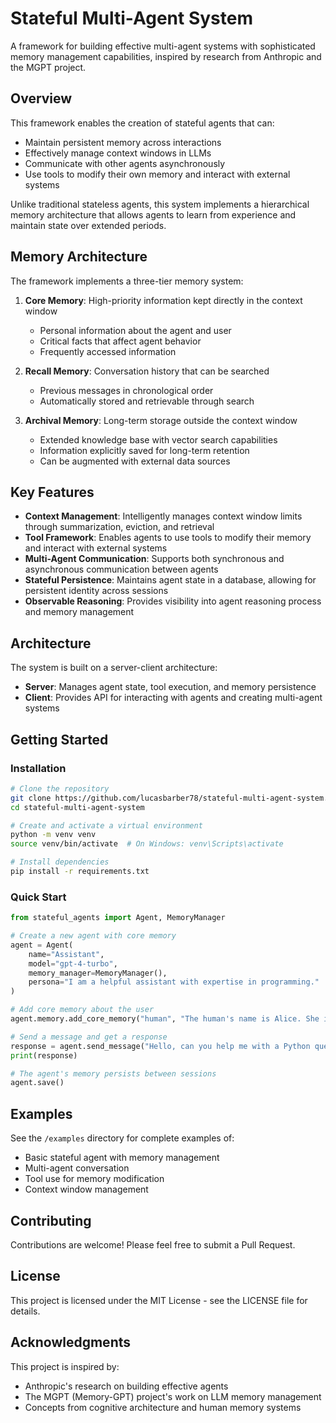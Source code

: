 # Stateful Multi-Agent System

A framework for building effective multi-agent systems with sophisticated memory management capabilities, inspired by research from Anthropic and the MGPT project.

## Overview

This framework enables the creation of stateful agents that can:
- Maintain persistent memory across interactions
- Effectively manage context windows in LLMs
- Communicate with other agents asynchronously
- Use tools to modify their own memory and interact with external systems

Unlike traditional stateless agents, this system implements a hierarchical memory architecture that allows agents to learn from experience and maintain state over extended periods.

## Memory Architecture

The framework implements a three-tier memory system:

1. **Core Memory**: High-priority information kept directly in the context window
   - Personal information about the agent and user
   - Critical facts that affect agent behavior
   - Frequently accessed information

2. **Recall Memory**: Conversation history that can be searched
   - Previous messages in chronological order
   - Automatically stored and retrievable through search

3. **Archival Memory**: Long-term storage outside the context window
   - Extended knowledge base with vector search capabilities
   - Information explicitly saved for long-term retention
   - Can be augmented with external data sources

## Key Features

- **Context Management**: Intelligently manages context window limits through summarization, eviction, and retrieval
- **Tool Framework**: Enables agents to use tools to modify their memory and interact with external systems
- **Multi-Agent Communication**: Supports both synchronous and asynchronous communication between agents
- **Stateful Persistence**: Maintains agent state in a database, allowing for persistent identity across sessions
- **Observable Reasoning**: Provides visibility into agent reasoning process and memory management

## Architecture

The system is built on a server-client architecture:

- **Server**: Manages agent state, tool execution, and memory persistence
- **Client**: Provides API for interacting with agents and creating multi-agent systems

## Getting Started

### Installation

```bash
# Clone the repository
git clone https://github.com/lucasbarber78/stateful-multi-agent-system.git
cd stateful-multi-agent-system

# Create and activate a virtual environment
python -m venv venv
source venv/bin/activate  # On Windows: venv\Scripts\activate

# Install dependencies
pip install -r requirements.txt
```

### Quick Start

```python
from stateful_agents import Agent, MemoryManager

# Create a new agent with core memory
agent = Agent(
    name="Assistant",
    model="gpt-4-turbo",
    memory_manager=MemoryManager(),
    persona="I am a helpful assistant with expertise in programming."
)

# Add core memory about the user
agent.memory.add_core_memory("human", "The human's name is Alice. She is a software engineer.")

# Send a message and get a response
response = agent.send_message("Hello, can you help me with a Python question?")
print(response)

# The agent's memory persists between sessions
agent.save()
```

## Examples

See the `/examples` directory for complete examples of:
- Basic stateful agent with memory management
- Multi-agent conversation
- Tool use for memory modification
- Context window management

## Contributing

Contributions are welcome! Please feel free to submit a Pull Request.

## License

This project is licensed under the MIT License - see the LICENSE file for details.

## Acknowledgments

This project is inspired by:
- Anthropic's research on building effective agents
- The MGPT (Memory-GPT) project's work on LLM memory management
- Concepts from cognitive architecture and human memory systems
